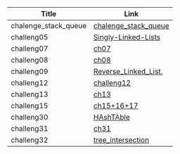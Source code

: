 | Title      | Link |
| -----------| ----------- |
| chalenge_stack_queue| [chalenge_stack_queue](./chalenge_stack_queue/)       |
| challeng05| [Singly-Linked-Lists](./challeng05/Singly-Linked-Lists/linkedlist/chalenge_stack_queue)       |
| challeng07| [ch07](./challeng07/)       |
| challeng08| [ch08](./challeng08/)       |
| challeng09| [Reverse_Linked_List.](./challenge09/Reverse_Linked_List./Reverse_Linked_List.py)       |
| challeng12| [challeng12](./challenge12/stack_queue_animal_shelter/ch07)       |
| challeng13| [ch13](./challenge13/stack_queue_brackets)       |
| challeng15| [ch15+16+17](./challenge15/Binary_Tree_and_BST/)       |
| challeng30| [HAshTAble](./challenge30/HashTable)       |
| challeng31| [ch31](./challenge31/hashmap_repeated_word/hashmap_repeated_word.py)       |
| challeng32| [tree_intersection](./challenge32/tree_intersection/tree_intersection.py)       |





